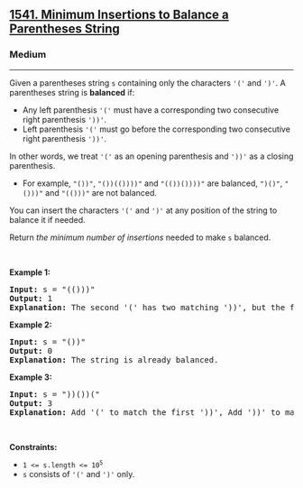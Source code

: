 <h2><a href="https://leetcode.com/problems/minimum-insertions-to-balance-a-parentheses-string/">1541. Minimum Insertions to Balance a Parentheses String</a></h2><h3>Medium</h3><hr><div><p>Given a parentheses string <code>s</code> containing only the characters <code>'('</code> and <code>')'</code>. A parentheses string is <strong>balanced</strong> if:</p>

<ul>
	<li>Any left parenthesis <code>'('</code> must have a corresponding two consecutive right parenthesis <code>'))'</code>.</li>
	<li>Left parenthesis <code>'('</code> must go before the corresponding two consecutive right parenthesis <code>'))'</code>.</li>
</ul>

<p>In other words, we treat <code>'('</code> as an opening parenthesis and <code>'))'</code> as a closing parenthesis.</p>

<ul>
	<li>For example, <code>"())"</code>, <code>"())(())))"</code> and <code>"(())())))"</code> are balanced, <code>")()"</code>, <code>"()))"</code> and <code>"(()))"</code> are not balanced.</li>
</ul>

<p>You can insert the characters <code>'('</code> and <code>')'</code> at any position of the string to balance it if needed.</p>

<p>Return <em>the minimum number of insertions</em> needed to make <code>s</code> balanced.</p>

<p>&nbsp;</p>
<p><strong>Example 1:</strong></p>

<pre><strong>Input:</strong> s = "(()))"
<strong>Output:</strong> 1
<strong>Explanation:</strong> The second '(' has two matching '))', but the first '(' has only ')' matching. We need to to add one more ')' at the end of the string to be "(())))" which is balanced.
</pre>

<p><strong>Example 2:</strong></p>

<pre><strong>Input:</strong> s = "())"
<strong>Output:</strong> 0
<strong>Explanation:</strong> The string is already balanced.
</pre>

<p><strong>Example 3:</strong></p>

<pre><strong>Input:</strong> s = "))())("
<strong>Output:</strong> 3
<strong>Explanation:</strong> Add '(' to match the first '))', Add '))' to match the last '('.
</pre>

<p>&nbsp;</p>
<p><strong>Constraints:</strong></p>

<ul>
	<li><code>1 &lt;= s.length &lt;= 10<sup>5</sup></code></li>
	<li><code>s</code> consists of <code>'('</code> and <code>')'</code> only.</li>
</ul>
</div>